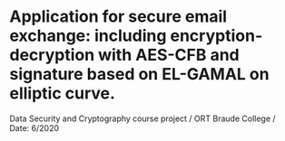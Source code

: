 # Application for secure email exchange: including encryption-decryption with AES-CFB and signature based on EL-GAMAL on elliptic curve.
Data Security and Cryptography  course project / ORT Braude College / Date: 6/2020
